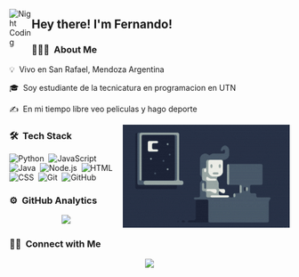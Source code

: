 

<img alt="Night Coding" src="./assets/Hand%20Wave.gif" width='40' align="left"/><h2>Hey there! I'm Fernando!</h2>

<!-- ## 👋 &nbsp;Hey there! I'm Aditya -->

### 👨🏻‍💻 &nbsp;About Me

💡 &nbsp;Vivo en San Rafael, Mendoza Argentina

🎓 &nbsp;Soy estudiante de la tecnicatura en programacion en UTN

✍️ &nbsp;En mi tiempo libre veo peliculas y hago deporte

<img alt="Night Coding" src="https://raw.githubusercontent.com/AVS1508/AVS1508/master/assets/Night-Coding.gif" align="right"/>

### 🛠 &nbsp;Tech Stack

![Python](https://img.shields.io/badge/-Python-05122A?style=flat&logo=python)&nbsp;
![JavaScript](https://img.shields.io/badge/-JavaScript-05122A?style=flat&logo=javascript)&nbsp;
![Java](https://img.shields.io/badge/-Java-05122A?style=flat&logo=Java&logoColor=FFA518)&nbsp;
![Node.js](https://img.shields.io/badge/-Node.js-05122A?style=flat&logo=node.js)&nbsp;
![HTML](https://img.shields.io/badge/-HTML-05122A?style=flat&logo=HTML5)&nbsp;
![CSS](https://img.shields.io/badge/-CSS-05122A?style=flat&logo=CSS3&logoColor=1572B6)&nbsp;
![Git](https://img.shields.io/badge/-Git-05122A?style=flat&logo=git)&nbsp;
![GitHub](https://img.shields.io/badge/-GitHub-05122A?style=flat&logo=github)&nbsp;

### ⚙️ &nbsp;GitHub Analytics

<p align="center">
<a href="https://github.com/FernandoCala">
  <img height="180em" src="https://github-readme-stats-eight-theta.vercel.app/api?username=FernandoCala&show_icons=true&theme=algolia&include_all_commits=true&count_private=true"/>
</a>
</p>

### 🤝🏻 &nbsp;Connect with Me

<p align="center">
<a href="fernando221298@gmail.com"><img src="https://img.shields.io/badge/-fernando221298@gmail.com-D14836?style=flat&logo=Gmail&logoColor=white"/></a>

</p>
